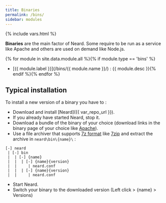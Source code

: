 ```yaml
---
title: Binaries
permalink: /bins/
sidebar: modules
---
```

{% include vars.html %}

**Binaries** are the main factor of Neard. Some require to be run as a service like Apache and others are used on demand like Node.js.

{% for module in site.data.module.all %}{% if module.type == 'bins' %}
* [{{ module.label }}](/bins/{{ module.name }}/) : {{ module.desc }}{% endif %}{% endfor %}

## Typical installation

To install a new version of a binary you have to :

* Download and install [Neard]({{ var_repo_url }}).
* If you already have started Neard, stop it.
* Download a bundle of the binary of your choice (download links in the binary page of your choice like [Apache](/bins/apache/)).
* Use a file archiver that supports [7z format](http://www.7-zip.org/7z.html) like [7zip](http://www.7-zip.org/) and extract the archive in `neard\bin\{name}\` :

```text
[-] neard
 | [-] bin
 |  | [-] {name}
 |  |  | [-] {name}{version}
 |  |     | neard.conf
 |  |  | [-] {name}{version}
 |  |     | neard.conf
```

* Start Neard.
* Switch your binary to the downloaded version (Left click > {name} > Versions)